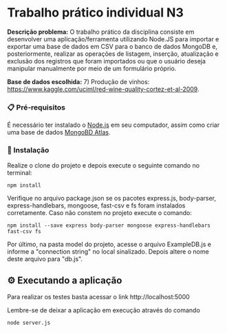 # Trabalho prático individual N3

**Descrição problema:**
O trabalho prático da disciplina consiste em desenvolver uma aplicação/ferramenta utilizando
Node.JS para importar e exportar uma base de dados em CSV para o banco de dados MongoDB
e, posteriormente, realizar as operações de listagem, inserção, atualização e exclusão dos
registros que foram importados ou que o usuário deseja manipular manualmente por meio de
um formulário próprio.

**Base de dados escolhida:**
7) Produção de vinhos: https://www.kaggle.com/uciml/red-wine-quality-cortez-et-al-2009.



### 📋 Pré-requisitos

É necessário ter instalado o [Node.js](https://nodejs.org/en/download/) em seu computador, assim como criar uma base de dados [MongoBD Atlas](https://www.mongodb.com/cloud/atlas1).




### 🔧 Instalação

Realize o clone do projeto e depois execute o seguinte comando no terminal:
```
npm install
```

Verifique no arquivo package.json se os pacotes express.js, body-parser, express-handlebars, mongoose, fast-csv e fs foram instalados corretamente. Caso não constem no projeto execute o comando:

```
npm install --save express body-parser mongoose express-handlebars fast-csv fs
```

Por último, na pasta model do projeto, acesse o arquivo ExampleDB.js e informe a "connection string" no local sinalizado. Depois altere o nome deste arquivo para "db.js". 


## ⚙️ Executando a aplicação

Para realizar os testes basta acessar o link http://localhost:5000

Lembre-se de deixar a aplicação em execução através do comando
```
node server.js
```
